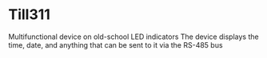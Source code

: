 # Till311
Multifunctional device on old-school LED indicators
The device displays the time, date, and anything that can be sent to it via the RS-485 bus

